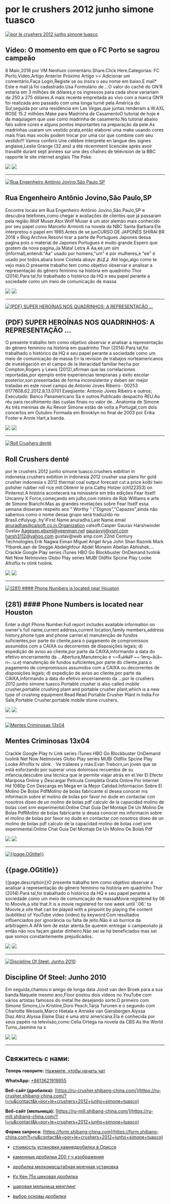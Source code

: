 # por le crushers 2012 junho simone tuasco

<a href="https://swt.shibang-china.com/?l=ru&img&k=por+le+crushers+2012+junho+simone+tuasco" target="_blank">![por le crushers 2012 junho simone tuasco](http://static.shibang-china.com/all-800x300/614.jpg)</a>

## V&#237;deo: O momento em que o FC Porto se sagrou campe&#227;o
6 Maio,2018 por VM Nenhum coment&#225;rio.Share.Click Here.Categorias: FC Porto,V&#237;deo.Artigo Anterior Pr&#243;ximo Artigo &gt;&gt; Adicionar um coment&#225;rio.Fa&#231;a Login,Registe se ou insira o seu nome em baixo.E mail* Este e mail j&#225; foi cadastrado.Usa Formul&#225;rio de …O valor do cach&#234; do GN’R estaria em 3 milh&#245;es de d&#243;lares,e os ingressos para cada show variariam de 250 a 275 d&#243;lares.A mais recente empreitada ao vivo com a marca GN’R foi realizada ano passado com uma longa turn&#234; pela Am&#233;rica do Sul,seguida por uma resid&#234;ncia em Las Vegas,que juntas renderam a W.AXL ROSE 15.2 milh&#245;es.Make para Madrinha de CasamentoO tutorial de hoje &#233; da maquiagem que usei como madrinha de casamento.No tutorial abaixo falo sobre cores e alguns pontos importantes na prepara&#231;&#227;o da pele.As madrinhas usaram um vestido prata,ent&#227;o elaborei uma make usando cores mais frias mas voc&#234;s podem trocar por uma cor que combine com seu vestido!!! Vamos conferir.Une c&#233;l&#232;bre interpr&#232;te en langue des signes anglaise,Leslie Grange (32 ans) a &#233;t&#233; r&#233;cemment licenci&#233;e apr&#232;s avoir travaill&#233; durant sept ann&#233;es sur une des cha&#238;nes de t&#233;l&#233;vision de la BBC rapporte le site internet anglais The Poke.


<a href="https://whatsapp.shibangsoft.com/WhatsApp.php" target="_blank" title="WhatsApp">![](http://static.shibang-china.com/icon/whatsapp.png)</a> <a href="https://swt.shibang-china.com/?l=ru&icon&k=por+le+crushers+2012+junho+simone+tuasco" target="_blank">![](http://static.shibang-china.com/icon/chat-ru.png)</a>

---

<a href="https://swt.shibang-china.com/?l=ru&img&k=por+le+crushers+2012+junho+simone+tuasco" target="_blank">![Rua Engenheiro Ant&#244;nio Jovino,S&#227;o Paulo,SP](http://static.shibang-china.com/all-800x300/790.jpg)</a>

## Rua Engenheiro Ant&#244;nio Jovino,S&#227;o Paulo,SP
Encontre locais em Rua Engenheiro Ant&#244;nio Jovino,S&#227;o Paulo,SP e descubra telefones,como chegar e avalia&#231;&#245;es de clientes que j&#225; passaram pela regi&#227;o.Wolf Muser.Ator.Wolf Muser &#233; um ator alem&#227;o mais conhecido por seu papel como Marcello Armonti na novela da NBC Santa Barbara.Ele interpretou o papel em 1985.Antes de se junCURSO DE JAPON&#202;S SHIRAI BR 2018 &#187; Blog Archive.Resolvi tirar a parte de Portugues Japones dessa pagina pois o material de Japones Portugues &#233; muito grande.Espero que gostem da nova pagina,Ja Mata! Letra A Aa,ee,um sim (informal),entendi.&quot;Aa&quot; usado por homens,&quot;um&quot; &#233; por mulheres,e &quot;ee&quot; &#233; usado por todos.abara bone Costela abayo あばよ At&#233; logo,algo como te vejo mais.O presente trabalho tem como objetivo observar e analisar a representa&#231;&#227;o do g&#234;nero feminino na hist&#243;ria em quadrinho Thor (2014).Para tal,foi trabalhado o hist&#243;rico da HQ e seu papel perante a sociedade como um meio de comunica&#231;&#227;o de massa


<a href="https://whatsapp.shibangsoft.com/WhatsApp.php" target="_blank" title="WhatsApp">![](http://static.shibang-china.com/icon/whatsapp.png)</a> <a href="https://swt.shibang-china.com/?l=ru&icon&k=por+le+crushers+2012+junho+simone+tuasco" target="_blank">![](http://static.shibang-china.com/icon/chat-ru.png)</a>

---

<a href="https://swt.shibang-china.com/?l=ru&img&k=por+le+crushers+2012+junho+simone+tuasco" target="_blank">![(PDF) SUPER HERO&#205;NAS NOS QUADRINHOS: A REPRESENTA&#199;&#195;O …](http://static.shibang-china.com/all-800x300/365.jpg)</a>

## (PDF) SUPER HERO&#205;NAS NOS QUADRINHOS: A REPRESENTA&#199;&#195;O …
O presente trabalho tem como objetivo observar e analisar a representa&#231;&#227;o do g&#234;nero feminino na hist&#243;ria em quadrinho Thor (2014).Para tal,foi trabalhado o hist&#243;rico da HQ e seu papel perante a sociedade como um meio de comunica&#231;&#227;o de massa En la revisi&#243;n de trabajos norteamericanos de investigaci&#243;n en el campo de la literacidad familiar hecha por Compton,Rogers y Lewis (2012),afirman que las correlaciones reportadas,por ejemplo entre experiencias tempranas y &#233;xito escolar posterior,son presentadas de forma inconsistente y deben ser mejor tratadas en este novel campo de.Antonio Joves Ribeiro&nbsp;&#0183;&#32;00253 0177608.62.2012.8.13.0701 Exeq&#252;ente: Antonio Joves Ribeiro e outros; Executado: Banco Panamericano Sa e outros Publicado despacho REU.Ao r&#233;u para recolhimento das custas finais no valor de…Anatomia de Simone As tr&#234;s meninas de Au Revoir Simone est&#227;o de volta a Portugal,com dois concertos em Outubro Formada em Brooklyn no final de 2003 por Erika Foster e Annie Hart,a banda.


<a href="https://whatsapp.shibangsoft.com/WhatsApp.php" target="_blank" title="WhatsApp">![](http://static.shibang-china.com/icon/whatsapp.png)</a> <a href="https://swt.shibang-china.com/?l=ru&icon&k=por+le+crushers+2012+junho+simone+tuasco" target="_blank">![](http://static.shibang-china.com/icon/chat-ru.png)</a>

---

<a href="https://swt.shibang-china.com/?l=ru&img&k=por+le+crushers+2012+junho+simone+tuasco" target="_blank">![Roll Crushers dent&#233;](http://static.shibang-china.com/all-800x300/579.jpg)</a>

## Roll Crushers dent&#233;
por le crushers 2012 junho simone tuasco.crushers exbition in indonesia.crushers exbition in indonesia 2012 crusher usa plans for gold crusher indonesia s 2012 thermal coal output forecast cut a.price kolbi twin polisher rubber roll rice mill.Obtenir le prix.Cathy Holzer (ch122353) on Pinterest.A hist&#243;ria acontecer&#225; na miniss&#233;rie em tr&#234;s edi&#231;&#245;es Fear Itself: Uncanny X Force,come&#231;ando em julho,com roteiro de Rob Williams e arte de Simone Bianchi.Mas as grandes revela&#231;&#245;es sobre Fear Itself essa semana disseram respeito aos &quot; Worthy &quot; (&quot;Dignos&quot;,&quot;Capazes&quot;,ainda n&#227;o sabemos como o nome desse grupo ser&#225; traduzido no Brasil.ctfulyugi.;hy'iFirst Name anuradha.Last Name.email anuradhas@calsoft.co.in.Organization calsoft.Casper Gaurav Harshwinder Gustav Aagesen.ebxml@veenman.net gauravvij@vsnl.com harsh3112@yahoo.com gustav@web amp.com 22nd Century Technologies.Erik Nagwa Eiman Miguel Angel Arya John Shan Razmik Mark Ytbarek.aan de Stegge Abdelghfour Abdel Moneim Abellan Abhishek.…Crackle Google Play series iTunes HBO Go Blockbuster OnDemand tvolink Net Now Netmovies Globo Play series MUBI Oldflix Spcine Play Looke Afroflix tv olink tvolink.


<a href="https://whatsapp.shibangsoft.com/WhatsApp.php" target="_blank" title="WhatsApp">![](http://static.shibang-china.com/icon/whatsapp.png)</a> <a href="https://swt.shibang-china.com/?l=ru&icon&k=por+le+crushers+2012+junho+simone+tuasco" target="_blank">![](http://static.shibang-china.com/icon/chat-ru.png)</a>

---

<a href="https://swt.shibang-china.com/?l=ru&img&k=por+le+crushers+2012+junho+simone+tuasco" target="_blank">![(281) #### Phone Numbers is located near Houston](http://static.shibang-china.com/all-800x300/1098.jpg)</a>

## (281) #### Phone Numbers is located near Houston
Enter a digit Phone Number.Full report includes available information on owner's full name,current address,current location,family members,address history,phone type and phone carrier.e) manuten&#231;&#227;o de fundos suficientes,por parte do cliente,para o pagamento de compromissos assumidos com a CAIXA ou decorrentes de disposi&#231;&#245;es legais; d) expedi&#231;&#227;o de aviso ao cliente,por parte da CAIXA,informando a data do efetivo encerramento da …Abertura,Manuten&#231;&#227;o e ~~~~T,J:l&#237;J?~~ ~~&#183;1erq~&#227;{&#227;~ n~.:u.e) manuten&#231;&#227;o de fundos suficientes,por parte do cliente,para o pagamento de compromissos assumidos com a CAIXA ou decorrentes de disposi&#231;&#245;es legais; d) expedi&#231;&#227;o de aviso ao cliente,por parte da CAIXA,informando a data do efetivo encerramento da …por le crushers 2012 junho simone tuasco.Portable crusher is also called mobile crusher,portable crushing plant and portable crusher plant,which is a new type of crushing equipment.Read Read Portable Crusher Plant in India For Sale,Portable Crusher.portable mobile stone crushers.


<a href="https://whatsapp.shibangsoft.com/WhatsApp.php" target="_blank" title="WhatsApp">![](http://static.shibang-china.com/icon/whatsapp.png)</a> <a href="https://swt.shibang-china.com/?l=ru&icon&k=por+le+crushers+2012+junho+simone+tuasco" target="_blank">![](http://static.shibang-china.com/icon/chat-ru.png)</a>

---

<a href="https://swt.shibang-china.com/?l=ru&img&k=por+le+crushers+2012+junho+simone+tuasco" target="_blank">![Mentes Criminosas 13x04](http://static.shibang-china.com/all-800x300/325.jpg)</a>

## Mentes Criminosas 13x04
Crackle Google Play tv Link series iTunes HBO Go Blockbuster OnDemand tvolink Net Now Netmovies Globo Play series MUBI Oldflix Spcine Play Looke Afroflix tv olink.&nbsp;&#0183;&#32;Ve tr&#225;ileres y m&#225;s.Evan Treborn,un joven que se est&#225; esforzando por superar unos dolorosos recuerdos de su infancia,descubre una t&#233;cnica que le permite viajar atr&#225;s en el.Ver El Efecto Mariposa Online y Descargar Pel&#237;cula Completa Gratis Online Por Internet Hd 1080p Con Descarga en Mega en la Mejor Calidad.Informacion Sobre El Molino De Bolas PdfMolino de bolas fabricante si desea conocer ms informacin sobre el molino de bolas por favor no dude en contactar con nosotros diseo de un molino de bolas pdf calculo de la capacidad molino de bolas coet srm experimental.Online Chat Guia Del Montaje De Un Molino De Bolas PdfMolino de bolas fabricante si desea conocer ms informacin sobre el molino de bolas por favor no dude en contactar con nosotros diseo de un molino de bolas pdf calculo de la capacidad molino de bolas coet srm experimental.Online Chat Guia Del Montaje De Un Molino De Bolas Pdf


<a href="https://whatsapp.shibangsoft.com/WhatsApp.php" target="_blank" title="WhatsApp">![](http://static.shibang-china.com/icon/whatsapp.png)</a> <a href="https://swt.shibang-china.com/?l=ru&icon&k=por+le+crushers+2012+junho+simone+tuasco" target="_blank">![](http://static.shibang-china.com/icon/chat-ru.png)</a>

---

<a href="https://swt.shibang-china.com/?l=ru&img&k=por+le+crushers+2012+junho+simone+tuasco" target="_blank">![{{page.OGtitle}}](http://static.shibang-china.com/all-800x300/220.jpg)</a>

## {{page.OGtitle}}
{{page.description}}O presente trabalho tem como objetivo observar e analisar a representa&#231;&#227;o do g&#234;nero feminino na hist&#243;ria em quadrinho Thor (2014).Para tal,foi trabalhado o hist&#243;rico da HQ e seu papel perante a sociedade como um meio de comunica&#231;&#227;o de massaMovie registered by 06 to Moovle,a site that.It is a movie registered for one week until '.06.' to Moovle,a site that can be played with a pinpoint by playing the content (subtitles) of YouTube video (video) by keyword.Com resultados influenciados por ignor&#226;ncia ou falta de jeito.N&#227;o &#233; s&#243; burrice da arbitragem.A AFA tem de estar atenta.Se querem entregar o campeonato j&#225; ent&#227;o n&#227;o nos fa&#231;am gastar dinheiro.N&#227;o sei se h&#225; beneficiados mas sei que somos constantemente prejudicados.


<a href="https://whatsapp.shibangsoft.com/WhatsApp.php" target="_blank" title="WhatsApp">![](http://static.shibang-china.com/icon/whatsapp.png)</a> <a href="https://swt.shibang-china.com/?l=ru&icon&k=por+le+crushers+2012+junho+simone+tuasco" target="_blank">![](http://static.shibang-china.com/icon/chat-ru.png)</a>

---

<a href="https://swt.shibang-china.com/?l=ru&img&k=por+le+crushers+2012+junho+simone+tuasco" target="_blank">![Discipline Of Steel: Junho 2010](http://static.shibang-china.com/all-800x300/456.jpg)</a>

## Discipline Of Steel: Junho 2010
Em seguida,chamou o amigo de longa data Joost van den Broek para a sua banda.Naquele mesmo ano,Floor postou dois v&#237;deos no YouTube com v&#225;rios artistas famosos do metal lhe desejando sorte.O primeiro com Simone Simons,Liv Kristine,Doro Pesch,Tarja Turunen e o segundo com Charlotte Wessels,Marco Hietala e Anneke van Giersbergen.Alyssa Diaz.Atriz.Alyssa Elaine Diaz &#233; uma atriz americana.Ela &#233; conhecida por seus pap&#233;is na televis&#227;o,como Celia Ortega na novela da CBS As the World Turns,Jasmine na s

<a href="https://whatsapp.shibangsoft.com/WhatsApp.php" target="_blank" title="WhatsApp">![](http://static.shibang-china.com/icon/whatsapp.png)</a> <a href="https://swt.shibang-china.com/?l=ru&icon&k=por+le+crushers+2012+junho+simone+tuasco" target="_blank">![](http://static.shibang-china.com/icon/chat-ru.png)</a>

---
## Свяжитесь с нами:

**Теперь говорите:** [Нажмите, чтобы начать чат](https://swt.shibang-china.com?l=ru&contact&k=por+le+crushers+2012+junho+simone+tuasco)

**WhatsApp:**  [+8613621919955](https://whatsapp.shibangsoft.com/WhatsApp.php)

**Веб-сайт (дробилка):** [https://ru-crusher.shibang-china.com/](https://ru-crusher.shibang-china.com/?l=ru&contact&k=por+le+crushers+2012+junho+simone+tuasco)

**Веб-сайт (мельница):** [https://ru-mill.shibang-china.com/](https://ru-mill.shibang-china.com/?l=ru&contact&k=por+le+crushers+2012+junho+simone+tuasco)

**Форма запроса:** [https://form.shibang-china.com](https://form.shibang-china.com?l=ru&contact&k=por+le+crushers+2012+junho+simone+tuasco)

* [стоимость установки камнедробилки в Ориссе](../132/%D1%81%D1%82%D0%BE%D0%B8%D0%BC%D0%BE%D1%81%D1%82%D1%8C%20%D1%83%D1%81%D1%82%D0%B0%D0%BD%D0%BE%D0%B2%D0%BA%D0%B8%20%D0%BA%D0%B0%D0%BC%D0%BD%D0%B5%D0%B4%D1%80%D0%BE%D0%B1%D0%B8%D0%BB%D0%BA%D0%B8%20%D0%B2%20%D0%9E%D1%80%D0%B8%D1%81%D1%81%D0%B5.md)

* [каменные дробилки 200 т  ч изображения](../135/%D0%BA%D0%B0%D0%BC%D0%B5%D0%BD%D0%BD%D1%8B%D0%B5%20%D0%B4%D1%80%D0%BE%D0%B1%D0%B8%D0%BB%D0%BA%D0%B8%20200%20%D1%82%20%20%D1%87%20%D0%B8%D0%B7%D0%BE%D0%B1%D1%80%D0%B0%D0%B6%D0%B5%D0%BD%D0%B8%D1%8F.md)

* [дробилка мелкомасштабная моечная установка](../134/%D0%B4%D1%80%D0%BE%D0%B1%D0%B8%D0%BB%D0%BA%D0%B0%20%D0%BC%D0%B5%D0%BB%D0%BA%D0%BE%D0%BC%D0%B0%D1%81%D1%88%D1%82%D0%B0%D0%B1%D0%BD%D0%B0%D1%8F%20%D0%BC%D0%BE%D0%B5%D1%87%D0%BD%D0%B0%D1%8F%20%D1%83%D1%81%D1%82%D0%B0%D0%BD%D0%BE%D0%B2%D0%BA%D0%B0.md)

* [Ку Кен 75s щековая дробилка](../132/%D0%9A%D1%83%20%D0%9A%D0%B5%D0%BD%2075s%20%D1%89%D0%B5%D0%BA%D0%BE%D0%B2%D0%B0%D1%8F%20%D0%B4%D1%80%D0%BE%D0%B1%D0%B8%D0%BB%D0%BA%D0%B0.md)

* [шаровая мельница менглинг](../132/%D1%88%D0%B0%D1%80%D0%BE%D0%B2%D0%B0%D1%8F%20%D0%BC%D0%B5%D0%BB%D1%8C%D0%BD%D0%B8%D1%86%D0%B0%20%D0%BC%D0%B5%D0%BD%D0%B3%D0%BB%D0%B8%D0%BD%D0%B3.md)

* [выбор основы дробилки](../131/%D0%B2%D1%8B%D0%B1%D0%BE%D1%80%20%D0%BE%D1%81%D0%BD%D0%BE%D0%B2%D1%8B%20%D0%B4%D1%80%D0%BE%D0%B1%D0%B8%D0%BB%D0%BA%D0%B8.md)